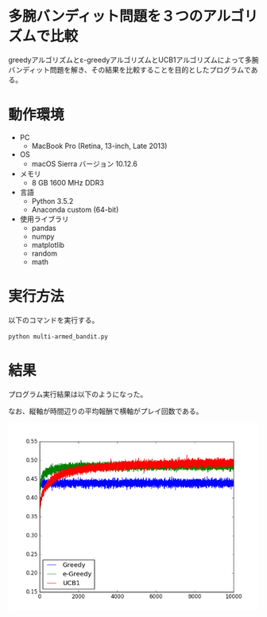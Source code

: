 # 多腕バンディット問題を３つのアルゴリズムで比較

greedyアルゴリズムとε-greedyアルゴリズムとUCB1アルゴリズムによって多腕バンディット問題を解き、その結果を比較することを目的としたプログラムである。

# 動作環境

- PC
	- MacBook Pro (Retina, 13-inch, Late 2013)
- OS
	- macOS Sierra バージョン 10.12.6
- メモリ
	- 8 GB 1600 MHz DDR3
- 言語
	- Python 3.5.2
	- Anaconda custom (64-bit)
- 使用ライブラリ
	- pandas
	- numpy
	- matplotlib
	- random
	- math

# 実行方法

以下のコマンドを実行する。

`python multi-armed_bandit.py`

# 結果

プログラム実行結果は以下のようになった。

なお、縦軸が時間辺りの平均報酬で横軸がプレイ回数である。

![実行結果](https://raw.githubusercontent.com/MotoShin/multi-armed_bandit_problem/images/figure_1.png)
